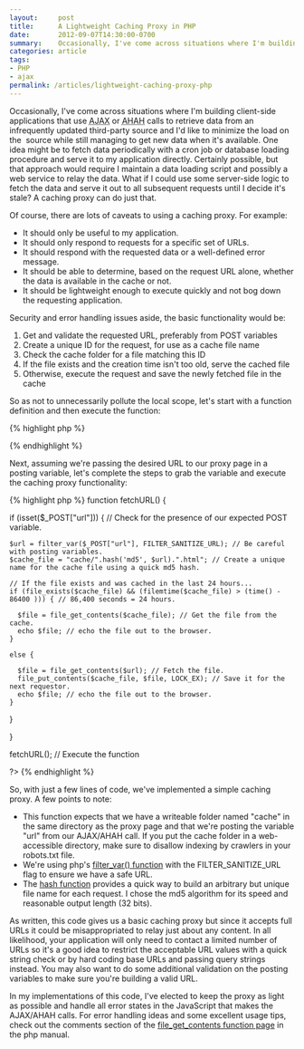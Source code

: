 ```yaml
---
layout:     post
title:      A Lightweight Caching Proxy in PHP
date:       2012-09-07T14:30:00-0700
summary:    Occasionally, I've come across situations where I'm building client-side applications that use AJAX or AHAH calls to retrieve data from an infrequently updated third-party source and I'd like to minimize the load on the  source while still managing to get new data when it's available. A caching proxy can help do just that.
categories: article
tags:
- PHP
- ajax
permalink: /articles/lightweight-caching-proxy-php
---
```


<p>Occasionally, I&#39;ve come across situations where I&#39;m building client-side applications that use <acronym title="Asynchronous JavaScript and XML">AJAX</acronym> or <acronym title="Asychronous HTML and HTTP">AHAH</acronym> calls to retrieve data from an infrequently updated third-party source and I&#39;d like to minimize the load on the &nbsp;source while still managing to get new data when it&#39;s available. One idea might be to fetch data periodically with a cron job or database loading procedure and serve it to my application directly. Certainly possible, but that approach would require I maintain a data loading script and possibly a web service to relay the data. What if I could use some server-side logic to fetch the data and serve it out to all subsequent requests until I decide it&#39;s stale? A caching proxy can do just that.</p>
<p>Of course, there are lots of caveats to using a caching proxy. For example:</p>
<ul>
<li>It should only be useful to my application.</li>
<li>It should only respond to requests for a specific set of URLs.</li>
<li>It should respond with the requested data or a well-defined error message.</li>
<li>It should be able to determine, based on the request URL alone, whether the data is available in the cache or not.</li>
<li>It should be lightweight enough to execute quickly and not bog down the requesting application.</li>
</ul>
<p>Security and error handling issues aside, the basic functionality would be:</p>
<ol>
<li>Get and validate the requested URL, preferably from POST variables</li>
<li>Create a unique ID for the request, for use as a cache file name</li>
<li>Check the cache folder for a file matching this ID</li>
<li>If the file exists and the creation time isn&#39;t too old, serve the cached file</li>
<li>Otherwise, execute the request and save the newly fetched file in the cache</li>
</ol>
<p>So as not to unnecessarily pollute the local scope, let&#39;s start with a function definition and then execute the function:</p>

{% highlight php %}
<?php

function fetchURL() {

  // Do steps 1 - 5 here.

}

fetchURL(); // Execute the function

?>

{% endhighlight %}
<p>Next, assuming we&#39;re passing the desired URL to our proxy page in a posting variable, let&#39;s complete the steps to grab the variable and execute the caching proxy functionality:</p>
{% highlight php %}
<?php

function fetchURL() {

  if (isset($_POST["url"])) { // Check for the presence of our expected POST variable.

    $url = filter_var($_POST["url"], FILTER_SANITIZE_URL); // Be careful with posting variables.
    $cache_file = "cache/".hash('md5', $url).".html"; // Create a unique name for the cache file using a quick md5 hash.

    // If the file exists and was cached in the last 24 hours...
    if (file_exists($cache_file) && (filemtime($cache_file) > (time() - 86400 ))) { // 86,400 seconds = 24 hours.

      $file = file_get_contents($cache_file); // Get the file from the cache.
      echo $file; // echo the file out to the browser.
    }

    else {

      $file = file_get_contents($url); // Fetch the file.
      file_put_contents($cache_file, $file, LOCK_EX); // Save it for the next requestor.
      echo $file; // echo the file out to the browser.
    }
  }

}

fetchURL(); // Execute the function

?>
{% endhighlight %}

<p>So, with just a few lines of code, we&#39;ve implemented a simple caching proxy. A few points to note:</p>
<ul>
<li>This function expects that we have a writeable folder named &quot;cache&quot; in the same directory as the proxy page and that we&#39;re posting the variable &quot;url&quot; from our AJAX/AHAH call. If you put the cache folder in a web-accessible directory, make sure to disallow indexing by crawlers in your robots.txt file.</li>
<li>We&#39;re using php&#39;s <a href="http://www.php.net/manual/en/filter.filters.sanitize.php" target="_blank">filter_var() function</a> with the FILTER_SANITIZE_URL flag to ensure we have a safe URL.</li>
<li>The <a href="http://us2.php.net/manual/en/function.hash.php" target="_blank">hash function</a> provides a quick way to build an arbitrary but unique file name for each request. I chose the md5 algorithm for its speed and reasonable output length (32 bits).</li>
</ul>
<p>As written, this code gives us a basic caching proxy but since it accepts full URLs it could be misappropriated to relay just about any content. In all likelihood, your application will only need to contact a limited number of URLs so it&#39;s a good idea to restrict the acceptable URL values with a quick string check or by hard coding base URLs and passing query strings instead. You may also want to do some additional validation on the posting variables to make sure you&#39;re building a valid URL.</p>
<p>In my implementations of this code, I&#39;ve elected to keep the proxy as light as possible and handle all error states in the JavaScript that makes the AJAX/AHAH calls. For error handling ideas and some excellent usage tips, check out the comments section of the <a href="http://php.net/manual/en/function.file-get-contents.php" target="_blank">file_get_contents function page</a> in the php manual.</p>
